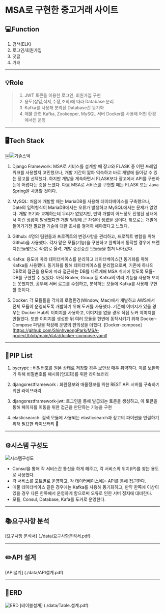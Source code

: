 # MSA로 구현한 중고거래 사이트
## 💻Function
1. 검색(ELK)
2. 로그인/회원가입
3. 댓글
4. 거래
- - - -
## 💡Role
> 1. JWT 토큰을 이용한 로그인, 회원가입 구현  
> 2. 용도(삽입,삭제,수정,조회)에 따라 Database 분리  
> 3. Kafka를 사용해 분리된 Database간 동기화  
> 4. 매물 관련 Kafka, Zookeeper, MySQL 서버 Docker를 사용해 어떤 환경에서든 운영   
- - - -
## 🖥Tech Stack
￼![기술스택](https://user-images.githubusercontent.com/57867611/116672094-ba64ce80-a9dc-11eb-966f-631e25dbd8d5.png)

1.  Django Framework: MSA로 서비스를 설계할 때 장고와 FLASK 중 어떤 프레임워크를 사용할지 고민했으나, 개발 기간이 짧아 익숙하고 바로 개발에 들어갈 수 있는 장고를 선택했다. 하지만 개발을 계속하면서 FLASK보다 장고에서 API를 구현하는데 어렵다는 것을 느꼈다. 다음 MSA로 서비스를 구현할 때는 FLASK 또는 Java Spring을 사용할 것이다.

2. MySQL: 처음에 개발할 때는 MariaDB를 사용해 데이터베이스를 구축했으나, Date의 입력형식이 MariaDB에서는 오류가 발생하고 MySQL에서는 문제가 없었다. 개발 초기라 교체하는데 무리가 없었지만, 만약 개발이 어느정도 진행된 상태에서 이런 상황이 발생했다면 개발 일정에 큰 차질이 생겼을 것이다. 앞으로는 개발에 들어가기전 필요한 기술에 대한 조사를 철저히 해야겠다고 느꼈다.

3. Github: 4명의 팀원들과 프로젝트의 변경사항을 관리하고, 프로젝트 병합을 위해 Github을 사용했다.  각자 맡은 모듈(기능)을 구현하고 완벽하게 동작할 경우에 브랜치(모듈명으로 작성)로 올려, 개발 중간중간 모듈들을 합쳐 나아갔다.

4. Kafka: 용도에 따라 데이터베이스를 분리하고 데이터베이스간 동기화를 위해 Kafka를 사용했다. 동기화를 통해 데이터베이스를 분리함으로써, 기존에 하나의 DB로의 접근을 용도에 따라 접근하는 DB를 다르게해 MSA 취지에 맞도록 모듈-DB를 구현할 수 있었다. 아직 Broker, Group 등 Kafka의 여러 기능을 사용해 보지는 못했지만, 공부해 서버 로그를 수집하고, 분석하는 모듈에 Kafka를 사용해 구현할 것이다.

5. Docker: 각 모듈들을 각자의 로컬환경(Window, Mac)에서 개발하고 AWS에서 전체 모듈이 운영되도록 개발하기 위해 도커를 사용했다. 기존에 이미지가 있을 경우는 Docker Hub의 이미지를 사용하고, 이미지를 없을 경우 직접 도커 이미지를 만들었다. 또한 이미지를 생성한 뒤 여러 모듈을 한번에 동작시키기 위해 Docker-Compose 파일을 작성해 운영의 편의성을 더했다.
[Docker-compose] (https://github.com/ShinhyeongPark/MSA-project/blob/main/data/docker-compose.yaml)
- - - -
## 📁PIP List
1. bycrypt:
: 비밀번호를 원본 상태로 저장할 경우 보안상 매우 취약하다. 이를 보완하기 위해 비밀번호를 해시화(암호화)를 위한 라이브러리

2. djangorestframework : 회원정보와 매물정보를 위한 REST API 서버를 구축하기 위한 라이브러리

3. djangorestframework-jwt: 로그인을 통해 발급되는 토큰을 생성하고, 이 토큰을 통해 페이지를 이동을 위한 접근을 판단하는 기능을 구현

4. elasticsearch: 검색 모듈에 사용되는 elasticsearch과 장고의 파이썬을 연결하기 위해 필요한 라이브러리

- - - -
## ⚙️시스템 구성도
![시스템구성도](https://user-images.githubusercontent.com/57867611/116672145-cbaddb00-a9dc-11eb-91cd-c6d7911f5c4d.png)
- Consul을 통해 각 서비스간 통신을 하게 해주고, 각 서비스의 위치(IP)를 찾는 용도로 사용했다.
- 각 서비스를 포트별로 운영하고, 각 데이터베이스에는 API를 통해 접근한다.
- 매물 데이터베이스 같은 경우에는 Kafka를 사용해 동기화하고, 만약 한쪽에 이상이 있을 경우 다른 한쪽에서 운영하게 함으로써 오류로 인한 서버 정지에 대비한다.
- 모듈, Consul, Database, Kafa를 도커로 운영한다. 
- - - -
## 📚요구사항 분석
[요구사항 분석서] (./data/요구사항분석서.pdf)
- - - -
## ✏️API 설계
[API설계] (./data/API설계.pdf)
- - - -
## 📌ERD
![ERD](https://user-images.githubusercontent.com/57867611/116672171-d4061600-a9dc-11eb-9519-fb0a77f2f7b7.png)
[테이블설계] (./data/Table.설계.pdf)